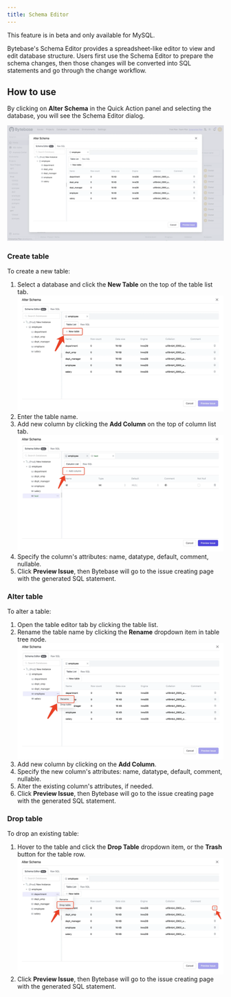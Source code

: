 ```yaml
---
title: Schema Editor
---
```


<hint-block type="info">

This feature is in beta and only available for MySQL.

</hint-block>

Bytebase's Schema Editor provides a spreadsheet-like editor to view and edit database structure. Users first use the Schema Editor to prepare the schema changes, then those changes will be converted into SQL statements and go through the change workflow.

## How to use

By clicking on **Alter Schema** in the Quick Action panel and selecting the database, you will see the Schema Editor dialog.

![schema-editor-dialog](/static/docs/change-database/schema-editor/schema-editor-dialog.webp)

### Create table

To create a new table:

1. Select a database and click the **New Table** on the top of the table list tab.
   ![create-table-button](/static/docs/change-database/schema-editor/create-table-button.webp)
1. Enter the table name.
1. Add new column by clicking the **Add Column** on the top of column list tab.
   ![add-column-button](/static/docs/change-database/schema-editor/add-column-button.webp)
1. Specify the column's attributes: name, datatype, default, comment, nullable.
1. Click **Preview Issue**, then Bytebase will go to the issue creating page with the generated SQL statement.

### Alter table

To alter a table:

1. Open the table editor tab by clicking the table list.
1. Rename the table name by clicking the **Rename** dropdown item in table tree node.
   ![table-rename-button](/static/docs/change-database/schema-editor/table-rename-button.webp)
1. Add new column by clicking on the **Add Column**.
1. Specify the new column's attributes: name, datatype, default, comment, nullable.
1. Alter the existing column's attributes, if needed.
1. Click **Preview Issue**, then Bytebase will go to the issue creating page with the generated SQL statement.

### Drop table

To drop an existing table:

1. Hover to the table and click the **Drop Table** dropdown item, or the **Trash** button for the table row.
   ![drop-table-button](/static/docs/change-database/schema-editor/drop-table-button.webp)
1. Click **Preview Issue**, then Bytebase will go to the issue creating page with the generated SQL statement.
